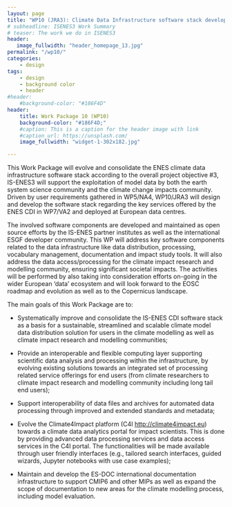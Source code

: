 ```yaml
---
layout: page
title: "WP10 (JRA3): Climate Data Infrastructure software stack developments"
# subheadline: ISENES3 Work Summary
# teaser: The work we do in ISENES3
header:
   image_fullwidth: "header_homepage_13.jpg"
permalink: "/wp10/"
categories:
    - design
tags:
    - design
    - background color
    - header
#header:
    #background-color: "#186F4D"
header:
    title: Work Package 10 (WP10)
    background-color: "#186F4D;"
    #caption: This is a caption for the header image with link
    #caption_url: https://unsplash.com/
    image_fullwidth: "widget-1-302x182.jpg"

---
```


This Work Package will evolve and consolidate the ENES climate data infrastructure software stack according to the overall project objective #3, IS-ENES3 will support the exploitation of model data by both the earth system science community and the climate change impacts community. Driven by user requirements gathered in WP5/NA4, WP10/JRA3 will design and develop the software stack regarding the key services offered by the ENES CDI in WP7/VA2 and deployed at European data centres.

The involved software components are developed and maintained as open source efforts by the IS-ENES partner institutes as well as the international ESGF developer community. This WP will address key software components related to the data infrastructure like data distribution, processing, vocabulary management, documentation and impact study tools. It will also address the data access/processing for the climate impact research and modelling community, ensuring significant societal impacts. The activities will be performed by also taking into consideration efforts on-going in the wider European ‘data’ ecosystem and will look forward to the EOSC roadmap and evolution as well as to the Copernicus landscape.

The main goals of this Work Package are to:

- Systematically improve and consolidate the IS-ENES CDI software stack as a basis for a sustainable, streamlined and scalable climate model data distribution solution for users in the climate modelling as well as climate impact research and modelling communities;

- Provide an interoperable and flexible computing layer supporting scientific data analysis and processing within the infrastructure, by evolving existing solutions towards an integrated set of processing related service offerings for end users (from climate researchers to climate impact research and modelling community including long tail end users);

- Support interoperability of data files and archives for automated data processing through improved and extended standards and metadata;

- Evolve the Climate4Impact platform (C4I http://climate4impact.eu) towards a climate data analytics portal for impact scientists. This is done by providing advanced data processing services and data access services in the C4I portal. The functionalities will be made available through user friendly interfaces (e.g., tailored search interfaces, guided wizards, Jupyter notebooks with use case examples);

- Maintain and develop the ES-DOC international documentation infrastructure to support CMIP6 and other MIPs as well as expand the scope of documentation to new areas for the climate modelling process, including model evaluation.
